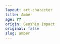 ```yaml
---
layout: art-character
title: Amber
age: ??
origin: Genshin Impact
original: false
slug: amber
---
```

